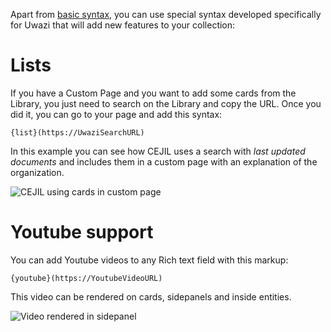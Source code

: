 Apart from [basic syntax](https://guides.github.com/features/mastering-markdown/), you can use special syntax developed specifically for Uwazi that will add new features to your collection:

# Lists

If you have a Custom Page and you want to add some cards from the Library, you just need to search on the Library and copy the URL. Once you did it, you can go to your page and add this syntax:

    {list}(https://UwaziSearchURL)

In this example you can see how CEJIL uses a search with _last updated documents_ and includes them in a custom page with an explanation of the organization.

![CEJIL using cards in custom page](http://huridocs.github.io/uwazi-assets/wiki/screenshots/syntax-cards.png)

# Youtube support

You can add Youtube videos to any Rich text field with this markup:

    {youtube}(https://YoutubeVideoURL)

This video can be rendered on cards, sidepanels and inside entities.

![Video rendered in sidepanel](http://huridocs.github.io/uwazi-assets/wiki/screenshots/syntax-video.png)
